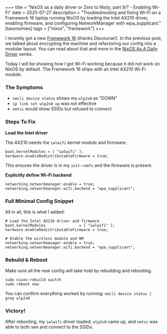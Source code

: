 +++
title = "NixOS as a daily driver or Zero to Nixty, part 9/? - Enabling Wi-Fi"
date = 2025-07-27
description = "Troubleshooting and fixing Wi-Fi on a Framework 16 laptop running NixOS by loading the Intel AX210 driver, enabling firmware, and configuring NetworkManager with wpa_supplicant."
[taxonomies]
tags = ["nixos", "framework"]
+++

I recently got a new
[Framework 16](https://frame.work/products/laptop16-diy-amd-7040) (thanks
Discourse!). In the previous post, we talked about encrypting the machine and
refactoring our config into a modular layout. You can read about that and more
in the [NixOS As A Daily Driver](/tags/nixos) series.

Today I will be showing how I got Wi-Fi working because it did not work on NixOS
by default. The Framework 16 ships with an Intel AX210 Wi-Fi module.

### The Symptoms

- `nmcli device status` shows my `wlp2s0` as "DOWN"
- `ip link set wlp2s0 up` was not effective
- `nmtui` would show SSIDs but refused to connect

### Steps To Fix

**Load the Intel driver**

The AX210 needs the `iwlwifi` kernel module and firmware:

```
boot.kernelModules = [ "iwlwifi" ];
hardware.enableRedistributableFirmware = true;
```

This ensures the driver is in my `init-ramfs` and the firmware is present.

**Explicitly define Wi-Fi backend**

```
networking.networkmanager.enable = true;
networking.networkmanager.wifi.backend = "wpa_supplicant";
```

### Full Minimal Config Snippet

All in all, this is what I added:

```
# Load the Intel AX210 driver and firmware
boot.kernelModules               = [ "iwlwifi" ];
hardware.enableRedistributableFirmware = true;

# Enable the wireless module and NM
networking.networkmanager.enable = true;
networking.networkmanager.wifi.backend = "wpa_supplicant";
```

### Rebuild & Reboot

Make sure all the new config will take hold by rebuilding and rebooting.

```
sudo nixos-rebuild switch
sudo reboot now
```
You can confirm everything worked by running:
`nmcli device status | grep wlp2s0`

### Victory!

After rebooting, my `iwlwifi` driver loaded, `wlp2s0` came up, and `nmtui` was
able to both see and connect to the SSIDs.
